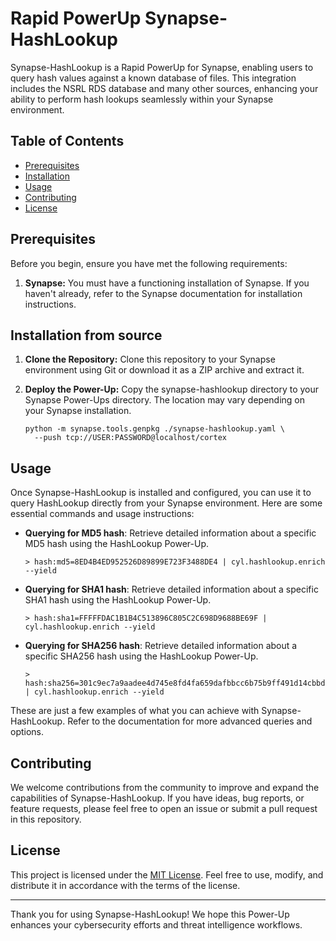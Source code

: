 # Rapid PowerUp Synapse-HashLookup

Synapse-HashLookup is a Rapid PowerUp for Synapse, enabling users to query hash
values against a known database of files. This integration includes the NSRL
RDS database and many other sources, enhancing your ability to perform hash
lookups seamlessly within your Synapse environment.

## Table of Contents

- [Prerequisites](#prerequisites)
- [Installation](#installation-from-source)
- [Usage](#usage)
- [Contributing](#contributing)
- [License](#license)

## Prerequisites

Before you begin, ensure you have met the following requirements:

1. **Synapse:** You must have a functioning installation of Synapse. If you
haven't already, refer to the Synapse documentation for installation
instructions.

## Installation from source

1. **Clone the Repository:** Clone this repository to your Synapse environment
using Git or download it as a ZIP archive and extract it.

2. **Deploy the Power-Up:** Copy the synapse-hashlookup directory to your
Synapse Power-Ups directory. The location may vary depending on your Synapse
installation.

    ```
    python -m synapse.tools.genpkg ./synapse-hashlookup.yaml \
      --push tcp://USER:PASSWORD@localhost/cortex
    ```

## Usage

Once Synapse-HashLookup is installed and configured, you can use it to query
HashLookup directly from your Synapse environment. Here are some essential
commands and usage instructions:

- **Querying for MD5 hash**: Retrieve detailed information about a
  specific MD5 hash using the HashLookup Power-Up.

  ```
  > hash:md5=8ED4B4ED952526D89899E723F3488DE4 | cyl.hashlookup.enrich --yield
  ```

- **Querying for SHA1 hash**: Retrieve detailed information about a
  specific SHA1 hash using the HashLookup Power-Up.

  ```
  > hash:sha1=FFFFFDAC1B1B4C513896C805C2C698D9688BE69F | cyl.hashlookup.enrich --yield
  ```

- **Querying for SHA256 hash**: Retrieve detailed information about a
  specific SHA256 hash using the HashLookup Power-Up.

  ```
  > hash:sha256=301c9ec7a9aadee4d745e8fd4fa659dafbbcc6b75b9ff491d14cbbdd840814e9 | cyl.hashlookup.enrich --yield
  ```
  
These are just a few examples of what you can achieve with Synapse-HashLookup.
Refer to the documentation for more advanced queries and options.

## Contributing

We welcome contributions from the community to improve and expand the
capabilities of Synapse-HashLookup. If you have ideas, bug reports, or feature
requests, please feel free to open an issue or submit a pull request in this
repository.

## License

This project is licensed under the [MIT License](LICENSE). Feel free to use,
modify, and distribute it in accordance with the terms of the license.

---

Thank you for using Synapse-HashLookup! We hope this Power-Up enhances your
cybersecurity efforts and threat intelligence workflows. 